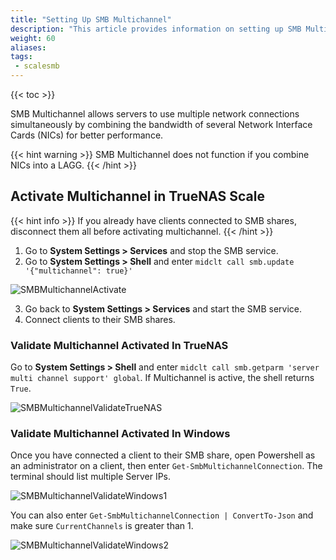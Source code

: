 ```yaml
---
title: "Setting Up SMB Multichannel"
description: "This article provides information on setting up SMB Multichannel."
weight: 60
aliases:
tags:
 - scalesmb
---
```


{{< toc >}}

SMB Multichannel allows servers to use multiple network connections simultaneously by combining the bandwidth of several Network Interface Cards (NICs) for better performance.

{{< hint warning >}}
SMB Multichannel does not function if you combine NICs into a LAGG. 
{{< /hint >}}

## Activate Multichannel in TrueNAS Scale

{{< hint info >}}
If you already have clients connected to SMB shares, disconnect them all before activating multichannel.
{{< /hint >}}

1. Go to **System Settings > Services** and stop the SMB service.
2. Go to **System Settings > Shell** and enter `midclt call smb.update '{"multichannel": true}'`

![SMBMultichannelActivate](/images/SCALE/22.12/SMBMultichannelActivate.png "Activate Multichannel")

3. Go back to **System Settings > Services** and start the SMB service.
4. Connect clients to their SMB shares.

### Validate Multichannel Activated In TrueNAS

Go to **System Settings > Shell** and enter `midclt call smb.getparm 'server multi channel support' global`. If Multichannel is active, the shell returns `True`.

![SMBMultichannelValidateTrueNAS](/images/SCALE/22.12/SMBMultichannelValidateTrueNAS.png "Validate Multichannel")

### Validate Multichannel Activated In Windows

Once you have connected a client to their SMB share, open Powershell as an administrator on a client, then enter `Get-SmbMultichannelConnection`. The terminal should list multiple Server IPs.

![SMBMultichannelValidateWindows1](/images/SCALE/22.12/SMBMultichannelValidateWindows1.png "Validate Multichannel")

You can also enter `Get-SmbMultichannelConnection | ConvertTo-Json` and make sure `CurrentChannels` is greater than 1.

![SMBMultichannelValidateWindows2](/images/SCALE/22.12/SMBMultichannelValidateWindows2.png "Validate Multichannel")
